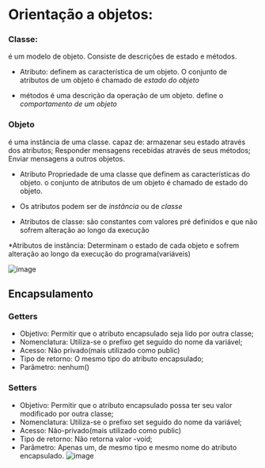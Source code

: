# Orientação a objetos:

### Classe:
é um modelo de objeto. Consiste de descrições de estado e métodos.

- Atributo: 
definem as característica de um objeto. O conjunto de 
atributos de um objeto é chamado de *estado do objeto*

- métodos
é uma descrição da operação de um objeto. define
o *comportamento de um objeto*

### Objeto
é uma instância de uma classe.
capaz de:
armazenar seu estado através dos atributos;
Responder mensagens recebidas através de seus métodos;
Enviar mensagens a outros objetos.

- Atributo
Propriedade de uma classe que definem as características
do objeto.
o conjunto de atributos de um objeto é chamado de
estado do objeto.

- Os atributos podem ser de *instância* ou de *classe*
* Atributos de classe: são constantes com valores
pré definidos e que não sofrem alteração ao longo da execução

*Atributos de instância: Determinam o estado de cada objeto
e sofrem alteração ao longo da execução do programa(variáveis)

![image](https://user-images.githubusercontent.com/53665466/223694637-d829d134-0228-4365-ab01-4908e055bfbb.png)

## Encapsulamento

### Getters
- Objetivo: 
Permitir que o atributo encapsulado seja lido por outra classe;
- Nomenclatura:
Utiliza-se o prefixo get seguido do nome da variável;
- Acesso:
Não privado(mais utilizado como public)
- Tipo de retorno:
O mesmo tipo do atributo encapsulado;
- Parâmetro:
nenhum()

### Setters
- Objetivo:
Permitir que o atributo encapsulado possa ter seu valor modificado por outra classe;
- Nomenclatura:
Utiliza-se o prefixo set seguido do nome da variável;
- Acesso:
Não-privado(mais utilizado como public)
- Tipo de retorno:
Não retorna valor -void;
- Parâmetro:
Apenas um, de mesmo tipo e mesmo nome do atributo encapsulado.
![image](https://user-images.githubusercontent.com/53665466/223703558-98c7d91e-84fc-4c86-a201-9ba588b7e031.png)


